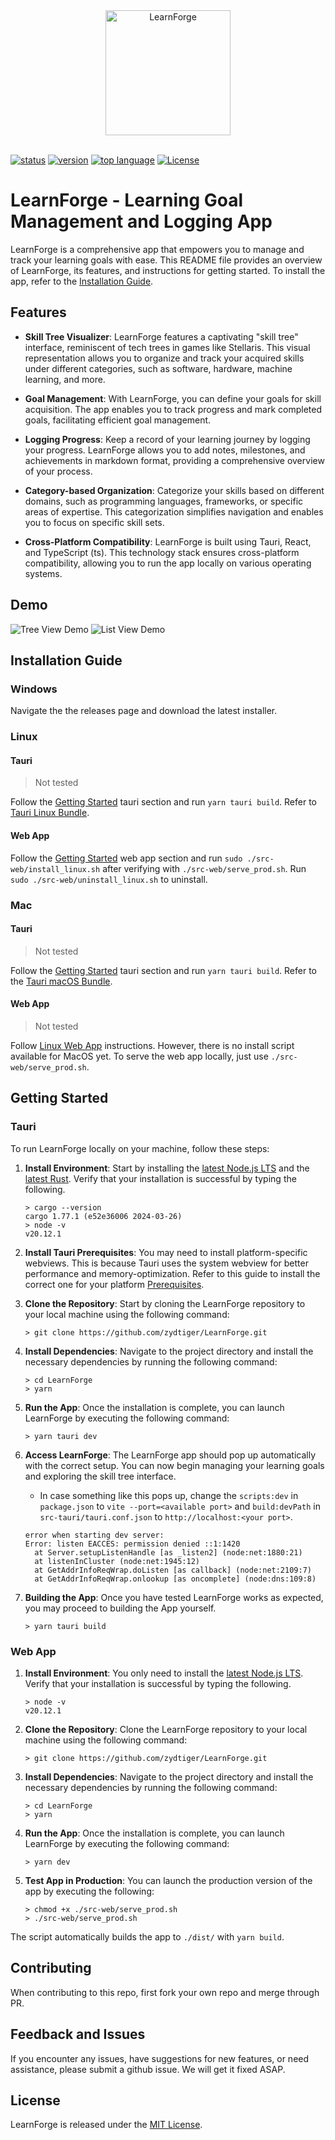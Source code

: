 <div align="center">
  <img src=".github/learnforge.png" alt="LearnForge" width="200" height="200" />
</div>
<br/>

[![status](https://img.shields.io/badge/status-beta-light.svg)](https://github.com/zydtiger/LearnForge)
[![version](https://img.shields.io/github/package-json/v/zydtiger/LearnForge)](https://github.com/zydtiger/LearnForge)
[![top language](https://img.shields.io/github/languages/top/zydtiger/LearnForge)](https://www.typescriptlang.org/)
[![License](https://img.shields.io/badge/License-MIT-green.svg)](https://opensource.org/licenses/MIT)

# LearnForge - Learning Goal Management and Logging App

LearnForge is a comprehensive app that empowers you to manage and track your learning goals with ease. This README file provides an overview of LearnForge, its features, and instructions for getting started. To install the app, refer to the [Installation Guide](#installation-guide).

## Features

- **Skill Tree Visualizer**: LearnForge features a captivating "skill tree" interface, reminiscent of tech trees in games like Stellaris. This visual representation allows you to organize and track your acquired skills under different categories, such as software, hardware, machine learning, and more.

- **Goal Management**: With LearnForge, you can define your goals for skill acquisition. The app enables you to track progress and mark completed goals, facilitating efficient goal management.

- **Logging Progress**: Keep a record of your learning journey by logging your progress. LearnForge allows you to add notes, milestones, and achievements in markdown format, providing a comprehensive overview of your process.

- **Category-based Organization**: Categorize your skills based on different domains, such as programming languages, frameworks, or specific areas of expertise. This categorization simplifies navigation and enables you to focus on specific skill sets.

- **Cross-Platform Compatibility**: LearnForge is built using Tauri, React, and TypeScript (ts). This technology stack ensures cross-platform compatibility, allowing you to run the app locally on various operating systems.

## Demo
![Tree View Demo](.github/tree-view-demo.png)
![List View Demo](.github/list-view-demo.png)

## Installation Guide

### Windows

Navigate the the releases page and download the latest installer.

### Linux

#### Tauri

> Not tested

Follow the [Getting Started](#getting-started) tauri section and run `yarn tauri build`. Refer to [Tauri Linux Bundle](https://tauri.app/v1/guides/building/linux/).

#### Web App

Follow the [Getting Started](#getting-started) web app section and run `sudo ./src-web/install_linux.sh` after verifying with `./src-web/serve_prod.sh`. Run `sudo ./src-web/uninstall_linux.sh` to uninstall.

### Mac

#### Tauri

> Not tested

Follow the [Getting Started](#getting-started) tauri section and run `yarn tauri build`. Refer to the [Tauri macOS Bundle](https://tauri.app/v1/guides/building/macos).

#### Web App

> Not tested

Follow [Linux Web App](#web-app) instructions. However, there is no install script available for MacOS yet. To serve the web app locally, just use `./src-web/serve_prod.sh`.

## Getting Started

### Tauri

To run LearnForge locally on your machine, follow these steps:

1. **Install Environment**: Start by installing the [latest Node.js LTS](https://nodejs.org/en) and the [latest Rust](https://www.rust-lang.org/). Verify that your installation is successful by typing the following.

    ```
    > cargo --version
    cargo 1.77.1 (e52e36006 2024-03-26)
    > node -v
    v20.12.1
    ```  

2. **Install Tauri Prerequisites**: You may need to install platform-specific webviews. This is because Tauri uses the system webview for better performance and memory-optimization. Refer to this guide to install the correct one for your platform [Prerequisites](https://tauri.app/v1/guides/getting-started/prerequisites).

3. **Clone the Repository**: Start by cloning the LearnForge repository to your local machine using the following command:
   ```
   > git clone https://github.com/zydtiger/LearnForge.git
   ```

4. **Install Dependencies**: Navigate to the project directory and install the necessary dependencies by running the following command:
   ```
   > cd LearnForge
   > yarn
   ```

5. **Run the App**: Once the installation is complete, you can launch LearnForge by executing the following command:
   ```
   > yarn tauri dev
   ```

6. **Access LearnForge**: The LearnForge app should pop up automatically with the correct setup. You can now begin managing your learning goals and exploring the skill tree interface.
   - In case something like this pops up, change the `scripts:dev` in `package.json` to `vite --port=<available port>` and `build:devPath` in `src-tauri/tauri.conf.json` to `http://localhost:<your port>`.
    ```
    error when starting dev server:
    Error: listen EACCES: permission denied ::1:1420
      at Server.setupListenHandle [as _listen2] (node:net:1880:21)
      at listenInCluster (node:net:1945:12)
      at GetAddrInfoReqWrap.doListen [as callback] (node:net:2109:7)
      at GetAddrInfoReqWrap.onlookup [as oncomplete] (node:dns:109:8)
    ```

7. **Building the App**: Once you have tested LearnForge works as expected, you may proceed to building the App yourself.
    ```
    > yarn tauri build
    ```

### Web App
1. **Install Environment**: You only need to install the [latest Node.js LTS](https://nodejs.org/en). Verify that your installation is successful by typing the following.
    ```
    > node -v
    v20.12.1
    ```

2. **Clone the Repository**: Clone the LearnForge repository to your local machine using the following command:
    ```
    > git clone https://github.com/zydtiger/LearnForge.git
    ```

3. **Install Dependencies**: Navigate to the project directory and install the necessary dependencies by running the following command:
    ```
    > cd LearnForge
    > yarn
    ```

4. **Run the App**: Once the installation is complete, you can launch LearnForge by executing the following command:
    ```
    > yarn dev
    ```

5. **Test App in Production**: You can launch the production version of the app by executing the following:
    ```
    > chmod +x ./src-web/serve_prod.sh
    > ./src-web/serve_prod.sh
    ```
The script automatically builds the app to `./dist/` with `yarn build`.


## Contributing

When contributing to this repo, first fork your own repo and merge through PR.

## Feedback and Issues

If you encounter any issues, have suggestions for new features, or need assistance, please submit a github issue. We will get it fixed ASAP.

## License

LearnForge is released under the [MIT License](https://raw.githubusercontent.com/zydtiger/LearnForge/dev/LICENSE).